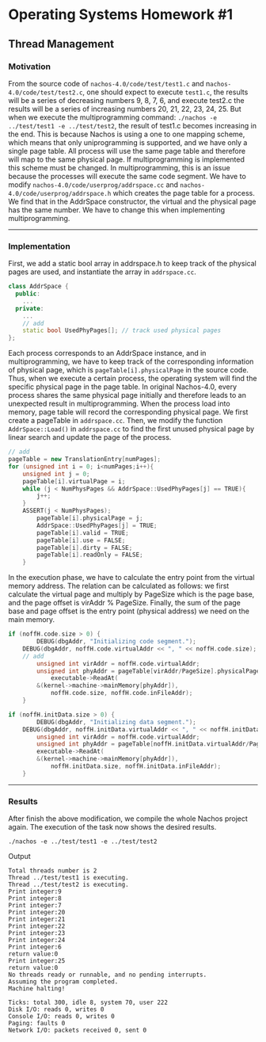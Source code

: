 # Operating Systems Homework #1
## Thread Management
### Motivation

From the source code of `nachos-4.0/code/test/test1.c` and n`achos-4.0/code/test/test2.c`, one should expect to execute `test1.c`, the results will be a  series of decreasing numbers 9, 8, 7, 6, and execute test2.c the results will be a series of increasing numbers 20, 21, 22, 23, 24, 25. But when we execute the multiprogramming command: `./nachos -e ../test/test1 -e ../test/test2`, the result of test1.c becomes increasing in the end. This is because Nachos is using a one to one mapping scheme, which means that only uniprogramming is supported, and we have only a single page table. All process will use the same page table and therefore will map to the same physical page. If multiprogramming is implemented this scheme must be changed. In multiprogramming, this is an issue because the processes will execute the same code segment. We have to modify `nachos-4.0/code/userprog/addrspace.cc` and `nachos-4.0/code/userprog/addrspace.h` which creates the page table for a process. We find that in the AddrSpace constructor, the virtual and the physical page has the same number. We have to change this when implementing multiprogramming.

---

### Implementation

First, we add a static bool array in addrspace.h to keep track of the physical pages are used, and instantiate the array in `addrspace.cc`.
```C++
class AddrSpace {
  public:
    ...
  private:
    ...
    // add
    static bool UsedPhyPages[]; // track used physical pages
};
```


Each process corresponds to an AddrSpace instance, and in multiprogramming, we have to keep track of the corresponding information of physical page, which is `pageTable[i].physicalPage` in the source code. Thus, when we execute a certain process, the operating system will find the specific physical page in the page table. In original Nachos-4.0, every process shares the same physical page initially and  therefore leads to an unexpected result in multiprogramming. When the process load into memory, page table will record the corresponding physical page. We first create a pageTable in `addrspace.cc`. Then, we modify the function `AddrSpace::Load()` in `addrspace.cc` to find the first unused physical page by linear search and update the page of the process.
```C++
// add
pageTable = new TranslationEntry[numPages];
for (unsigned int i = 0; i<numPages;i++){
    unsigned int j = 0;
    pageTable[i].virtualPage = i;
    while (j < NumPhysPages && AddrSpace::UsedPhyPages[j] == TRUE){
        j++;
    }
    ASSERT(j < NumPhysPages);
        pageTable[i].physicalPage = j;
        AddrSpace::UsedPhyPages[j] = TRUE;
        pageTable[i].valid = TRUE;
        pageTable[i].use = FALSE;
        pageTable[i].dirty = FALSE;
        pageTable[i].readOnly = FALSE;
    }
```

In the execution phase, we have to calculate the entry point from the virtual memory address. The relation can be calculated as follows: we first calculate the virtual page and multiply by PageSize which is the page base, and the page offset is virAddr % PageSize. Finally, the sum of the page base and page offset is the entry point (physical address) we need on the main memory.
```C++
if (noffH.code.size > 0) {
        DEBUG(dbgAddr, "Initializing code segment.");
	DEBUG(dbgAddr, noffH.code.virtualAddr << ", " << noffH.code.size);
    // add
        unsigned int virAddr = noffH.code.virtualAddr;
        unsigned int phyAddr = pageTable[virAddr/PageSize].physicalPage * PageSize + virAddr % PageSize;
        	executable->ReadAt(
		&(kernel->machine->mainMemory[phyAddr]), 
			noffH.code.size, noffH.code.inFileAddr);
    }
```
```C++
if (noffH.initData.size > 0) {
        DEBUG(dbgAddr, "Initializing data segment.");
	DEBUG(dbgAddr, noffH.initData.virtualAddr << ", " << noffH.initData.size);
        unsigned int virAddr = noffH.code.virtualAddr;
        unsigned int phyAddr = pageTable[noffH.initData.virtualAddr/PageSize].physicalPage * PageSize + virAddr % PageSize;
        executable->ReadAt(
		&(kernel->machine->mainMemory[phyAddr]),
			noffH.initData.size, noffH.initData.inFileAddr);
    }
```

---
### Results
After finish the above modification, we compile the whole Nachos project again. The execution of the task now shows the desired results.
```
./nachos -e ../test/test1 -e ../test/test2
```
Output
```
Total threads number is 2
Thread ../test/test1 is executing.
Thread ../test/test2 is executing.
Print integer:9
Print integer:8
Print integer:7
Print integer:20
Print integer:21
Print integer:22
Print integer:23
Print integer:24
Print integer:6
return value:0
Print integer:25
return value:0
No threads ready or runnable, and no pending interrupts.
Assuming the program completed.
Machine halting!

Ticks: total 300, idle 8, system 70, user 222
Disk I/O: reads 0, writes 0
Console I/O: reads 0, writes 0
Paging: faults 0
Network I/O: packets received 0, sent 0

```
